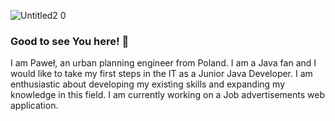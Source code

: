 ![Untitled2 0](https://user-images.githubusercontent.com/53838634/171231217-6658fa0b-5328-474f-b745-7a403cd5e582.png)
### Good to see You here! 👋
I am Paweł, an urban planning engineer from Poland. I am a Java fan and I would like to take my first steps in the IT as a Junior Java Developer. I am enthusiastic about developing my existing skills and expanding my knowledge in this field. I am currently working on a Job advertisements web application.
<!--
**Danee1852/Danee1852** is a ✨ _special_ ✨ repository because its `README.md` (this file) appears on your GitHub profile.

Here are some ideas to get you started:

- 🔭 I’m currently working on ...
- 🌱 I’m currently learning ...
- 👯 I’m looking to collaborate on ...
- 🤔 I’m looking for help with ...
- 💬 Ask me about ...
- 📫 How to reach me: ...
- 😄 Pronouns: ...
- ⚡ Fun fact: ...
-->
